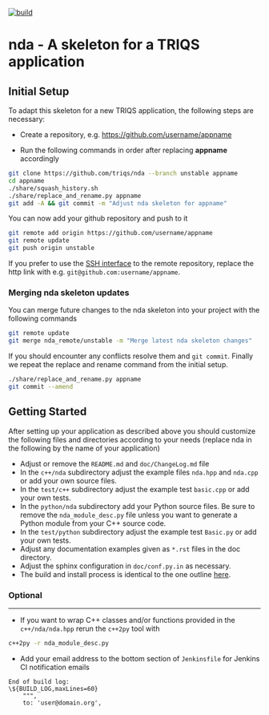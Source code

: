 [![build](https://github.com/TRIQS/nda/workflows/build/badge.svg?branch=notriqs)](https://github.com/TRIQS/nda/actions?query=workflow%3Abuild)

# nda - A skeleton for a TRIQS application

Initial Setup
-------------

To adapt this skeleton for a new TRIQS application, the following steps are necessary:

* Create a repository, e.g. https://github.com/username/appname

* Run the following commands in order after replacing **appname** accordingly

```bash
git clone https://github.com/triqs/nda --branch unstable appname
cd appname
./share/squash_history.sh
./share/replace_and_rename.py appname
git add -A && git commit -m "Adjust nda skeleton for appname"
```

You can now add your github repository and push to it

```bash
git remote add origin https://github.com/username/appname
git remote update
git push origin unstable
```

If you prefer to use the [SSH interface](https://help.github.com/en/articles/connecting-to-github-with-ssh)
to the remote repository, replace the http link with e.g. `git@github.com:username/appname`.

### Merging nda skeleton updates ###

You can merge future changes to the nda skeleton into your project with the following commands

```bash
git remote update
git merge nda_remote/unstable -m "Merge latest nda skeleton changes"
```

If you should encounter any conflicts resolve them and `git commit`.
Finally we repeat the replace and rename command from the initial setup.

```bash
./share/replace_and_rename.py appname
git commit --amend
```

Getting Started
---------------

After setting up your application as described above you should customize the following files and directories
according to your needs (replace nda in the following by the name of your application)

* Adjust or remove the `README.md` and `doc/ChangeLog.md` file
* In the `c++/nda` subdirectory adjust the example files `nda.hpp` and `nda.cpp` or add your own source files.
* In the `test/c++` subdirectory adjust the example test `basic.cpp` or add your own tests.
* In the `python/nda` subdirectory add your Python source files.
  Be sure to remove the `nda_module_desc.py` file unless you want to generate a Python module from your C++ source code.
* In the `test/python` subdirectory adjust the example test `Basic.py` or add your own tests.
* Adjust any documentation examples given as `*.rst` files in the doc directory.
* Adjust the sphinx configuration in `doc/conf.py.in` as necessary.
* The build and install process is identical to the one outline [here](https://triqs.github.io/nda/unstable/install.html).

### Optional ###
----------------

* If you want to wrap C++ classes and/or functions provided in the `c++/nda/nda.hpp` rerun the `c++2py` tool with
```bash
c++2py -r nda_module_desc.py
```
* Add your email address to the bottom section of `Jenkinsfile` for Jenkins CI notification emails
```
End of build log:
\${BUILD_LOG,maxLines=60}
    """,
    to: 'user@domain.org',
```
